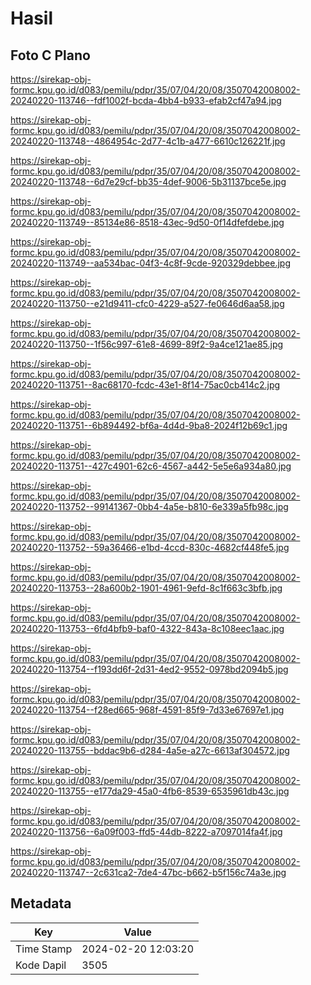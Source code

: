 # Hasil

## Foto C Plano

https://sirekap-obj-formc.kpu.go.id/d083/pemilu/pdpr/35/07/04/20/08/3507042008002-20240220-113746--fdf1002f-bcda-4bb4-b933-efab2cf47a94.jpg

https://sirekap-obj-formc.kpu.go.id/d083/pemilu/pdpr/35/07/04/20/08/3507042008002-20240220-113748--4864954c-2d77-4c1b-a477-6610c126221f.jpg

https://sirekap-obj-formc.kpu.go.id/d083/pemilu/pdpr/35/07/04/20/08/3507042008002-20240220-113748--6d7e29cf-bb35-4def-9006-5b31137bce5e.jpg

https://sirekap-obj-formc.kpu.go.id/d083/pemilu/pdpr/35/07/04/20/08/3507042008002-20240220-113749--85134e86-8518-43ec-9d50-0f14dfefdebe.jpg

https://sirekap-obj-formc.kpu.go.id/d083/pemilu/pdpr/35/07/04/20/08/3507042008002-20240220-113749--aa534bac-04f3-4c8f-9cde-920329debbee.jpg

https://sirekap-obj-formc.kpu.go.id/d083/pemilu/pdpr/35/07/04/20/08/3507042008002-20240220-113750--e21d9411-cfc0-4229-a527-fe0646d6aa58.jpg

https://sirekap-obj-formc.kpu.go.id/d083/pemilu/pdpr/35/07/04/20/08/3507042008002-20240220-113750--1f56c997-61e8-4699-89f2-9a4ce121ae85.jpg

https://sirekap-obj-formc.kpu.go.id/d083/pemilu/pdpr/35/07/04/20/08/3507042008002-20240220-113751--8ac68170-fcdc-43e1-8f14-75ac0cb414c2.jpg

https://sirekap-obj-formc.kpu.go.id/d083/pemilu/pdpr/35/07/04/20/08/3507042008002-20240220-113751--6b894492-bf6a-4d4d-9ba8-2024f12b69c1.jpg

https://sirekap-obj-formc.kpu.go.id/d083/pemilu/pdpr/35/07/04/20/08/3507042008002-20240220-113751--427c4901-62c6-4567-a442-5e5e6a934a80.jpg

https://sirekap-obj-formc.kpu.go.id/d083/pemilu/pdpr/35/07/04/20/08/3507042008002-20240220-113752--99141367-0bb4-4a5e-b810-6e339a5fb98c.jpg

https://sirekap-obj-formc.kpu.go.id/d083/pemilu/pdpr/35/07/04/20/08/3507042008002-20240220-113752--59a36466-e1bd-4ccd-830c-4682cf448fe5.jpg

https://sirekap-obj-formc.kpu.go.id/d083/pemilu/pdpr/35/07/04/20/08/3507042008002-20240220-113753--28a600b2-1901-4961-9efd-8c1f663c3bfb.jpg

https://sirekap-obj-formc.kpu.go.id/d083/pemilu/pdpr/35/07/04/20/08/3507042008002-20240220-113753--6fd4bfb9-baf0-4322-843a-8c108eec1aac.jpg

https://sirekap-obj-formc.kpu.go.id/d083/pemilu/pdpr/35/07/04/20/08/3507042008002-20240220-113754--f193dd6f-2d31-4ed2-9552-0978bd2094b5.jpg

https://sirekap-obj-formc.kpu.go.id/d083/pemilu/pdpr/35/07/04/20/08/3507042008002-20240220-113754--f28ed665-968f-4591-85f9-7d33e67697e1.jpg

https://sirekap-obj-formc.kpu.go.id/d083/pemilu/pdpr/35/07/04/20/08/3507042008002-20240220-113755--bddac9b6-d284-4a5e-a27c-6613af304572.jpg

https://sirekap-obj-formc.kpu.go.id/d083/pemilu/pdpr/35/07/04/20/08/3507042008002-20240220-113755--e177da29-45a0-4fb6-8539-6535961db43c.jpg

https://sirekap-obj-formc.kpu.go.id/d083/pemilu/pdpr/35/07/04/20/08/3507042008002-20240220-113756--6a09f003-ffd5-44db-8222-a7097014fa4f.jpg

https://sirekap-obj-formc.kpu.go.id/d083/pemilu/pdpr/35/07/04/20/08/3507042008002-20240220-113747--2c631ca2-7de4-47bc-b662-b5f156c74a3e.jpg


## Metadata

| Key        | Value               |
| ---------- | ------------------- |
| Time Stamp | 2024-02-20 12:03:20 |
| Kode Dapil | 3505                |



